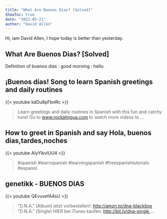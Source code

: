 ```yaml
---
title: "What Are Buenos Dias? [Solved]"
ShowToc: true 
date: "2022-05-21"
author: "David Allen" 
---
```


Hi, iam David Allen, I hope today is better than yesterday.
## What Are Buenos Dias? [Solved]
Definition of buenos días : good morning : hello.

## ¡Buenos días! Song to learn Spanish greetings and daily routines
{{< youtube kdDu8pFbnRc >}}
>Learn greetings and daily routines in Spanish with this fun and catchy tune! Go to www.rockalingua.com to watch more videos to ...

## How to greet in Spanish and say Hola, buenos dias,tardes,noches
{{< youtube AIyYlkvlUU4 >}}
>#spanish #learnspanish #learningspanish #freespanishtutorials #espanol.

## genetikk - BUENOS DIAS
{{< youtube QEvuvefA4sU >}}
>"D.N.A." (Album) jetzt vorbestellen!: http://amzn.to/dna-blackbox "D.N.A." (Single) HIER bei iTunes kaufen: http://bit.ly/dna-single ...

